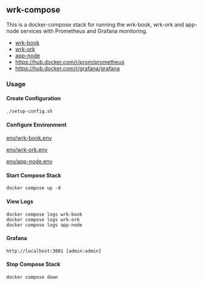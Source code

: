 ## wrk-compose
This is a docker-compose stack for running the wrk-book, wrk-ork and app-node services with Prometheus and Grafana monitoring.

- [wrk-book](../wrk-book)
- [wrk-ork](../wrk-ork)
- [app-node](../app-node)
- https://hub.docker.com/r/prom/prometheus
- https://hub.docker.com/r/grafana/grafana



### Usage

#### Create Configuration

```
./setup-config.sh
```

#### Configure Environment


[env/wrk-book.env](env/wrk-book.env)

[env/wrk-ork.env](env/wrk-ork.env)

[env/app-node.env](env/app-node.env)


#### Start Compose Stack

```
docker compose up -d
```

#### View Logs

```
docker compose logs wrk-book
docker compose logs wrk-ork
docker compose logs app-node
```

#### Grafana

```
http://localhost:3001 [admin:admin]
```

#### Stop Compose Stack

```
docker compose down
```

